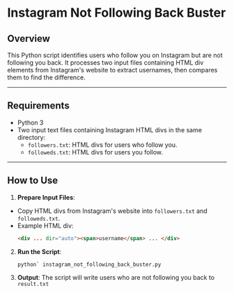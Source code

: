 # Instagram Not Following Back Buster

## Overview

This Python script identifies users who follow you on Instagram but are not following you back. It processes two input files containing HTML div elements from Instagram's website to extract usernames, then compares them to find the difference.

---

## Requirements

- Python 3
- Two input text files containing Instagram HTML divs in the same directory:
  - `followers.txt`: HTML divs for users who follow you.
  - `followeds.txt`: HTML divs for users you follow.

---

## How to Use

1. **Prepare Input Files**:
  - Copy HTML divs from Instagram's website into `followers.txt` and `followeds.txt`.
  - Example HTML div:
    ```html
    <div ... dir="auto"><span>username</span> ... </div>
    ```

2. **Run the Script**:
    ```bash
    python` instagram_not_following_back_buster.py
    ```

3. **Output**:
  The script will write users who are not following you back to `result.txt`
